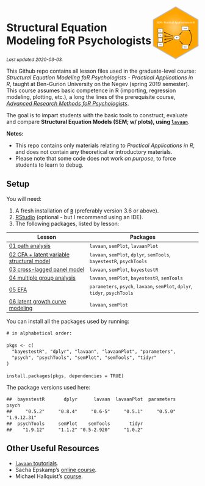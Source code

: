 
<img src='logo/BGUHex.png' align="right" height="139" />

# Structural Equation Modeling foR Psychologists

<sub>*Last updated 2020-03-03.*</sub>

This Github repo contains all lesson files used in the graduate-level
course: *Structural Equation Modeling foR Psychologists - Practical
Applications in R*, taught at Ben-Gurion University on the Negev (spring
2019 semester). This course assumes basic competence in R (importing,
regression modeling, plotting, etc.), a long the lines of the
prerequisite course, [*Advanced Research Methods foR
Psychologists*](https://github.com/mattansb/Advanced-Research-Methods-foR-Psychologists).

The goal is to impart students with the basic tools to construct,
evaluate and compare **Structural Equation Models (SEM; w/ plots), using
[`lavaan`](http://lavaan.ugent.be/)**.

**Notes:**

  - This repo contains only materials relating to *Practical
    Applications in R*, and does not contain any theoretical or
    introductory materials.  
  - Please note that some code does not work *on purpose*, to force
    students to learn to debug.

## Setup

You will need:

1.  A fresh installation of [**`R`**](https://cran.r-project.org/)
    (preferably version 3.6 or above).
2.  [RStudio](https://www.rstudio.com/products/rstudio/download/)
    (optional - but I recommend using an IDE).
3.  The following packages, listed by lesson:

| Lesson                                                                                              | Packages                                                                   |
| --------------------------------------------------------------------------------------------------- | -------------------------------------------------------------------------- |
| [01 path analysis](/01%20path%20analysis)                                                           | `lavaan`, `semPlot`, `lavaanPlot`                                          |
| [02 CFA + latent variable structural model](/02%20CFA%20+%20latent%20variable%20structural%20model) | `lavaan`, `semPlot`, `dplyr`, `semTools`, `bayestestR`, `psychTools`       |
| [03 cross-lagged panel model](/03%20cross-lagged%20panel%20model)                                   | `lavaan`, `semPlot`, `bayestestR`                                          |
| [04 multiple group analysis](/04%20multiple%20group%20analysis)                                     | `lavaan`, `semPlot`, `bayestestR`, `semTools`                              |
| [05 EFA](/05%20EFA)                                                                                 | `parameters`, `psych`, `lavaan`, `semPlot`, `dplyr`, `tidyr`, `psychTools` |
| [06 latent growth curve modeling](/06%20latent%20growth%20curve%20modeling)                         | `lavaan`, `semPlot`                                                        |

You can install all the packages used by running:

    # in alphabetical order:

    pkgs <- c(
      "bayestestR", "dplyr", "lavaan", "lavaanPlot", "parameters",
      "psych", "psychTools", "semPlot", "semTools", "tidyr"
    )

    install.packages(pkgs, dependencies = TRUE)

The package versions used here:

    ##  bayestestR       dplyr      lavaan  lavaanPlot  parameters       psych 
    ##     "0.5.2"     "0.8.4"     "0.6-5"     "0.5.1"     "0.5.0" "1.9.12.31" 
    ##  psychTools     semPlot    semTools       tidyr 
    ##    "1.9.12"     "1.1.2" "0.5-2.920"     "1.0.2"

## Other Useful Resources

  - [`lavaan` toutorials](http://lavaan.ugent.be/tutorial/index.html).  
  - Sacha Epskamp’s [online course](http://sachaepskamp.com/SEM2019).  
  - Michael Hallquist’s
    [course](https://psu-psychology.github.io/psy-597-SEM/).
